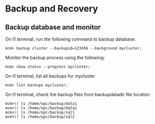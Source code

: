 # Backup and Recovery
## Backup database and monitor
On t1 terminal, run the following command to backup database:
```
mcm> backup cluster --backupid=123456 --background mycluster;
```
Monitor the backup process using the following:
```
mcm> show status --progress mycluster;
```
On t1 terminal, list all backups for mycluster
```
mcm> list backups mycluster;
```
On t1 terminal, check the backup files from backupdatadir file location
```
mcm>\! ls /home/opc/backup/data1
mcm>\! ls /home/opc/backup/data2
mcm>\! ls /home/opc/backup/sql1
mcm>\! ls /home/opc/backup/sql2
```


